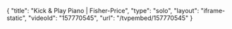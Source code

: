 {
    "title": "Kick & Play Piano | Fisher-Price",
    "type": "solo",
    "layout": "iframe-static",
    "videoId": "157770545",
    "url": "\/tvpembed\/157770545"
}